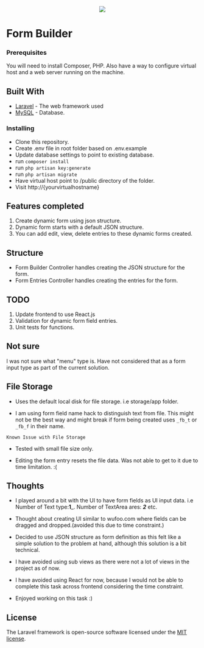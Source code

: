 <p align="center"><img src="https://laravel.com/assets/img/components/logo-laravel.svg"></p>

# Form Builder

### Prerequisites

You will need to install Composer, PHP. Also have a way to configure virtual host and a web server running on the machine.

## Built With

* [Laravel](https://laravel.com/) - The web framework used
* [MySQL](https://www.mysql.com/) - Database.

### Installing

- Clone this repository.
- Create .env file in root folder based on .env.example
- Update database settings to point to existing database.
- run ```composer install```
- run ```php artisan key:generate```
- run ```php artisan migrate```
- Have virtual host point to /public directory of the folder.
- Visit http://{yourvirtualhostname}

## Features completed

1. Create dynamic form using json structure.
2. Dynamic form starts with a default JSON structure.
3. You can add edit, view, delete entries to these dynamic forms created.

## Structure

- Form Builder Controller handles creating the JSON structure for the form.
- Form Entries Controller handles creating the entries for the form.

## TODO

1. Update frontend to use React.js
2. Validation for dynamic form field entries.
3. Unit tests for functions.


## Not sure

I was not sure what "menu" type is. Have not considered that as a form input type as part of the current solution.


## File Storage

- Uses the default local disk for file storage. i.e storage/app folder.

- I am using form field name hack to distinguish text from file. This might not be the best way and might break if form being created uses ```_fb_t``` or ```_fb_f``` in their name.

```Known Issue with File Storage```

- Tested with small file size only.

- Editing the form entry resets the file data. Was not able to get to it due to time limitation. :(


## Thoughts

- I played around a bit with the UI to have form fields as UI input data. i.e Number of Text type:__1___. Number of TextArea ares: _____2_____ etc.

- Thought about creating UI similar to wufoo.com where fields can be dragged and dropped.(avoided this due to time constraint.) 

- Decided to use JSON structure as form definition as this felt like a simple solution to the problem at hand, although this solution is a bit technical.

- I have avoided using sub views as there were not a lot of views in the project as of now.

- I have avoided using React for now, because I would not be able to complete this task across frontend considering the time constraint.


- Enjoyed working on this task :)

## License

The Laravel framework is open-source software licensed under the [MIT license](https://opensource.org/licenses/MIT).
